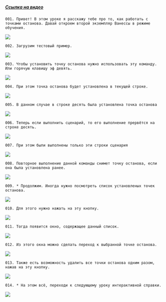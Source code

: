 ﻿##### [Ссылка на видео](https://youtu.be/YTL73NYtY2o)

	001. Привет! В этом уроке я расскажу тебе про то, как работать с точками останова. Давай откроем второй экземпляр Ванессы в режиме обучения.

![](https://vanessa-files.do.bit-erp.ru/Doc/1.2.040.1/MD/Глава02/images/001_КнопкиРаботаСТочкамиОстанова.png)

	002. Загрузим тестовый пример.

![](https://vanessa-files.do.bit-erp.ru/Doc/1.2.040.1/MD/Глава02/images/004_КнопкиРаботаСТочкамиОстанова.png)

	003. Чтобы установить точку останова нужно использовать эту команду. Или горячую клавишу эф девять.

![](https://vanessa-files.do.bit-erp.ru/Doc/1.2.040.1/MD/Глава02/images/008_КнопкиРаботаСТочкамиОстанова.png)

	004. При этом точка останова будет установлена в текущей строке.

![](https://vanessa-files.do.bit-erp.ru/Doc/1.2.040.1/MD/Глава02/images/013_КнопкиРаботаСТочкамиОстанова.png)

	005. В данном случае в строке десять была установлена точка останова

![](https://vanessa-files.do.bit-erp.ru/Doc/1.2.040.1/MD/Глава02/images/016_КнопкиРаботаСТочкамиОстанова.png)

	006. Теперь если выполнить сценарий, то его выполнение прервётся на строке десять.

![](https://vanessa-files.do.bit-erp.ru/Doc/1.2.040.1/MD/Глава02/images/021_КнопкиРаботаСТочкамиОстанова.png)

	007. При этом были выполнены только эти строки сценария

![](https://vanessa-files.do.bit-erp.ru/Doc/1.2.040.1/MD/Глава02/images/024_КнопкиРаботаСТочкамиОстанова.png)

	008. Повторное выполнение данной команды снимет точку останова, если она была установлена ранее.

![](https://vanessa-files.do.bit-erp.ru/Doc/1.2.040.1/MD/Глава02/images/030_КнопкиРаботаСТочкамиОстанова.png)

	009. * Продолжим. Иногда нужно посмотреть список установленых точек останова.

![](https://vanessa-files.do.bit-erp.ru/Doc/1.2.040.1/MD/Глава02/images/033_КнопкиРаботаСТочкамиОстанова.png)

	010. Для этого нужно нажать на эту кнопку.

![](https://vanessa-files.do.bit-erp.ru/Doc/1.2.040.1/MD/Глава02/images/037_КнопкиРаботаСТочкамиОстанова.png)

	011. Тогда появится окно, содержащее данный список.

![](https://vanessa-files.do.bit-erp.ru/Doc/1.2.040.1/MD/Глава02/images/044_КнопкиРаботаСТочкамиОстанова.png)

	012. Из этого окна можно сделать переход к выбранной точке останова.

![](https://vanessa-files.do.bit-erp.ru/Doc/1.2.040.1/MD/Глава02/images/049_КнопкиРаботаСТочкамиОстанова.png)

	013. Также есть возможность удалить все точки останова одним разом, нажав на эту кнопку.

![](https://vanessa-files.do.bit-erp.ru/Doc/1.2.040.1/MD/Глава02/images/064_КнопкиРаботаСТочкамиОстанова.png)

	014. * На этом всё, переходи к следующему уроку интерактивной справки.

![](https://vanessa-files.do.bit-erp.ru/Doc/1.2.040.1/MD/Глава02/images/068_КнопкиРаботаСТочкамиОстанова.png)
